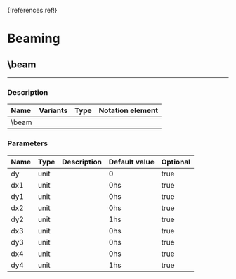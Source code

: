 {!references.ref!}

# Beaming


## \beam

-------

### Description

| Name | Variants | Type | Notation element |
| :----| :--------| :----| :----------------|
| \beam |


### Parameters
 
| Name        	| Type   | Description    | Default value  | Optional |
| :------------ |:-------| :--------------| :------------- | :--------|  
| dy     | unit   |   | 0   | true |
| dx1     | unit   |   | 0hs   | true |
| dy1     | unit   |   | 0hs   | true |
| dx2     | unit   |   | 0hs   | true |
| dy2     | unit   |   | 1hs   | true |
| dx3     | unit   |   | 0hs   | true |
| dy3     | unit   |   | 0hs   | true |
| dx4     | unit   |   | 0hs   | true |
| dy4     | unit   |   | 1hs   | true |


<br />

